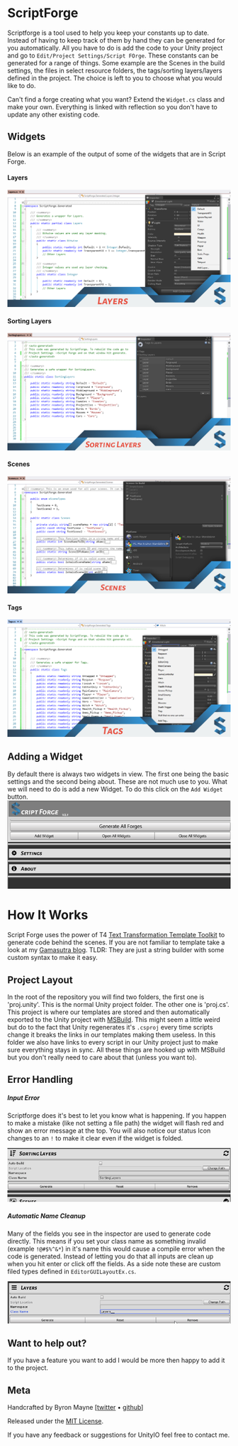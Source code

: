# ScriptForge

Scriptforge is a tool used to help you keep your constants up to date. Instead of having to keep track of them by hand they can be generated for you automatically. All you have to do is add the code to your Unity project and go to `Edit/Project Settings/Script FOrge`. These constants can be generated for a range of things. Some example are the Scenes in the build settings, the files in select resource folders, the tags/sorting layers/layers defined in the project. The choice is left to you to choose what you would like to do. 

Can't find a forge creating what you want? Extend the `Widget.cs` class and make your own. Everything is linked with reflection so you don't have to update any other existing code. 


## Widgets
Below is an example of the output of some of the widgets that are in Script Forge.

#### Layers 
![](./docs/imgs/Layers.png)

#### Sorting Layers 
![](./docs/imgs/SortingLayers.png)

#### Scenes 
![](./docs/imgs/Scenes.png)

#### Tags 
![](./docs/imgs/Tags.png)

## Adding a Widget

By default there is always two widgets in view. The first one being the basic settings and the second being about. These are not much use to you. What we will need to do is add a new Widget. To do this click on the `Add Widget` button. 
![](./docs/gifs/AddWidgetMenu.gif)

# How It Works

Script Forge uses the power of T4 [Text Transformation Template Toolkit](https://msdn.microsoft.com/en-us/library/bb126445.aspx) to generate code behind the scenes. If you are not familiar to template take a look at my [Gamasutra blog](http://www.gamasutra.com/blogs/ByronMayne/20160121/258356/Code_Generation_in_Unity.php). TLDR: They are just a string builder with some custom syntax to make it easy.

## Project Layout
In the root of the repository you will find two folders, the first one is 'proj.unity'. This is the normal Unity project folder. The other one is 'proj.cs'. This project is where our templates are stored and then automatically exported to the Unity project with [MSBuild](https://msdn.microsoft.com/en-us/library/0k6kkbsd.aspx). This might seem a little weird but do to the fact that Unity regenerates it's `.csproj` every time scripts change it breaks the links in our templates making them useless. In this folder we also have links to every script in our Unity project just to make sure everything stays in sync. All these things are hooked up with MSBuild but you don't really need to care about that (unless you want to). 

## Error Handling

##### Input Error
Scriptforge does it's best to let you know what is happening. If you happen to make a mistake (like not setting a file path) the widget will flash red and show an error message at the top. You will also notice our status Icon changes to an `!` to make it clear even if the widget is folded.


![](./docs/gifs/Errors.gif)

##### Automatic Name Cleanup

Many of the fields you see in the inspector are used to generate code directly. This means if you set your class name as something invalid (example `!@#$%^&*`) in it's name this would cause a compile error when the code is generated. Instead of letting you do that all inputs are clean up when you hit enter or click off the fields. As a side note these are custom filed types defined in `EditorGUILayoutEx.cs`.


![](./docs/gifs/NameCleanups.gif)


## Want to help out?
If you have a feature you want to add I would be more then happy to add it to the project.


## Meta

Handcrafted by Byron Mayne [[twitter](https://twitter.com/byMayne) &bull; [github](https://github.com/ByronMayne)]

Released under the [MIT License](http://www.opensource.org/licenses/mit-license.php).

If you have any feedback or suggestions for UnityIO feel free to contact me. 